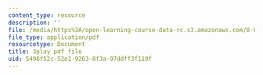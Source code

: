 ```yaml
---
content_type: resource
description: ''
file: /media/https%3A/open-learning-course-data-rc.s3.amazonaws.com/8-03sc-physics-iii-vibrations-and-waves-fall-2016/5498f52c52e192638f3a97ddff3f119f_I0YACDaY-ww.pdf
file_type: application/pdf
resourcetype: Document
title: 3play pdf file
uid: 5498f52c-52e1-9263-8f3a-97ddff3f119f
---
```

